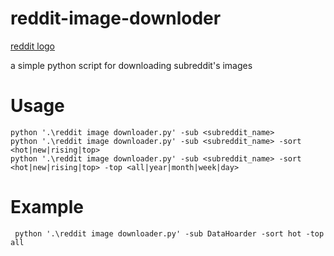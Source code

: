 # reddit-image-downloder


[reddit logo](https://raw.githubusercontent.com/aminGhafoory/reddit-image-downloder/main/index.png)

  

a simple python script for downloading subreddit's images

# **Usage**

```
python '.\reddit image downloader.py' -sub <subreddit_name> 
python '.\reddit image downloader.py' -sub <subreddit_name> -sort <hot|new|rising|top> 
python '.\reddit image downloader.py' -sub <subreddit_name> -sort <hot|new|rising|top> -top <all|year|month|week|day>
```
# **Example**

```
 python '.\reddit image downloader.py' -sub DataHoarder -sort hot -top all
 
```

